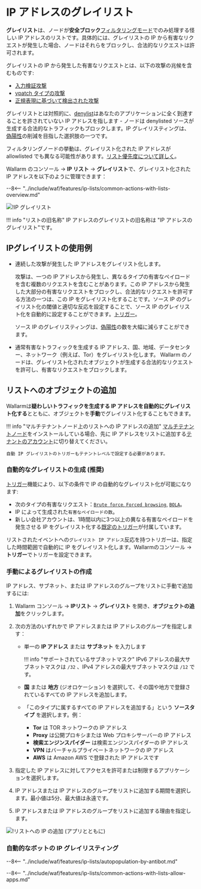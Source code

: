 [access-wallarm-api-docs]: ../../api/overview.md#your-own-client
[application-docs]:        ../settings/applications.md

# IP アドレスのグレイリスト

**グレイリスト**は、ノードが**安全ブロック**[フィルタリングモード](../../admin-en/configure-wallarm-mode.md)でのみ処理する怪しい IP アドレスのリストです。具体的には、グレイリストの IP から有害なリクエストが発生した場合、ノードはそれらをブロックし、合法的なリクエストは許可されます。

グレイリストの IP から発生した有害なリクエストとは、以下の攻撃の兆候を含むものです:

* [入力検証攻撃](../../about-wallarm/protecting-against-attacks.md#input-validation-attacks)
* [vpatch タイプの攻撃](../rules/vpatch-rule.md)
* [正規表現に基づいて検出された攻撃](../rules/regex-rule.md)

グレイリストとは対照的に、[denylist](../ip-lists/denylist.md)はあなたのアプリケーションに全く到達することを許されていない IP アドレスを指します - ノードは denylisted ソースが生成する合法的なトラフィックもブロックします。IP グレイリスティングは、[偽陽性](../../about-wallarm/protecting-against-attacks.md#false-positives)の削減を目指した選択肢の一つです。

フィルタリングノードの挙動は、グレイリスト化された IP アドレスが allowlisted でも異なる可能性があります。[リスト優先度について詳しく](overview.md#algorithm-of-ip-lists-processing)。

Wallarm のコンソール → **IP リスト** → **グレイリスト**で、グレイリスト化された IP アドレスを以下のように管理できます：

--8<-- "../include/waf/features/ip-lists/common-actions-with-lists-overview.md"

![!IP グレイリスト](../../images/user-guides/ip-lists/graylist.png)

!!! info "リストの旧名称"
    IP アドレスのグレイリストの旧名称は "IP アドレスのグレイリスト"です。

## IPグレイリストの使用例

* 連続した攻撃が発生した IP アドレスをグレイリスト化します。

    攻撃は、一つの IP アドレスから発生し、異なるタイプの有害なペイロードを含む複数のリクエストを含むことがあります。この IP アドレスから発生した大部分の有害なリクエストをブロックし、合法的なリクエストを許可する方法の一つは、この IP をグレイリスト化することです。ソース IP のグレイリスト化の閾値と適切な反応を設定することで、ソース IP のグレイリスト化を自動的に設定することができます。[トリガー](../triggers/trigger-examples.md#graylist-ip-if-4-or-more-malicious-payloads-are-detected-in-1-hour)。

    ソース IP のグレイリスティングは、[偽陽性](../../about-wallarm/protecting-against-attacks.md#false-positives)の数を大幅に減らすことができます。
* 通常有害なトラフィックを生成する IP アドレス、国、地域、データセンター、ネットワーク（例えば、Tor）をグレイリスト化します。 Wallarm のノードは、グレイリスト化されたオブジェクトが生成する合法的なリクエストを許可し、有害なリクエストをブロックします。

## リストへのオブジェクトの追加

Wallarmは**疑わしいトラフィックを生成する IP アドレスを自動的にグレイリスト化する**とともに、オブジェクトを**手動**でグレイリスト化することもできます。

!!! info "マルチテナントノード上のリストへの IP アドレスの追加"
    [マルチテナントノード](../../installation/multi-tenant/overview.md)をインストールしている場合、先に IP アドレスをリストに追加する[テナントのアカウント](../../installation/multi-tenant/configure-accounts.md#tenant-account-structure)に切り替えてください。

    自動 IP グレイリストのトリガーもテナントレベルで設定する必要があります。

### 自動的なグレイリストの生成 (推奨)

[トリガー](../../user-guides/triggers/triggers.md)機能により、以下の条件で IP の自動的なグレイリスト化が可能になります:

* 次のタイプの有害なリクエスト：[`Brute force`, `Forced browsing`](../../admin-en/configuration-guides/protecting-against-bruteforce.md), [`BOLA`](../../admin-en/configuration-guides/protecting-against-bola.md)。
* IP によって生成された`有害なペイロードの数`。
* 新しい会社アカウントは、1時間以内に3つ以上の異なる有害なペイロードを発生させる IP をグレイリスト化する[既定のトリガー](../../user-guides/triggers/triggers.md#pre-configured-triggers-default-triggers)が付属しています。

リストされたイベントへの`グレイリスト IP アドレス`反応を持つトリガーは、指定した時間範囲で自動的に IP をグレイリスト化します。Wallarmのコンソール → **トリガー**でトリガーを設定できます。

### 手動によるグレイリストの作成

IP アドレス、サブネット、または IP アドレスのグループをリストに手動で追加するには:

1. Wallarm コンソール → **IPリスト** → **グレイリスト** を開き、**オブジェクトの追加**をクリックします。
2. 次の方法のいずれかで IP アドレスまたは IP アドレスのグループを指定します：

   * 単一の **IP アドレス** または **サブネット** を入力します

        !!! info "サポートされているサブネットマスク"
            IPv6 アドレスの最大サブネットマスクは `/32` 、IPv4 アドレスの最大サブネットマスクは `/12` です。

    * **国** または **地方** (ジオロケーション) を選択して、その国や地方で登録されているすべての IP アドレスを追加します。
    * 「このタイプに属するすべての IP アドレスを追加する」という **ソースタイプ** を選択します。例：
      * **Tor** は TOR ネットワークの IP アドレス
      * **Proxy** は公開プロキシまたは Web プロキシサーバーの IP アドレス
      * **検索エンジンスパイダー** は検索エンジンスパイダーの IP アドレス
      * **VPN** はバーチャルプライベートネットワークの IP アドレス
      * **AWS** は Amazon AWS で登録された IP アドレスです
3. 指定した IP アドレスに対してアクセスを許可または制限するアプリケーションを選択します。
4. IP アドレスまたは IP アドレスのグループをリストに追加する期間を選択します。最小値は5分、最大値は永遠です。
5. IP アドレスまたは IP アドレスのグループをリストに追加する理由を指定します。

![!リストへの IP の追加 (アプリとともに)](../../images/user-guides/ip-lists/add-ip-to-list-app.png)

### 自動的なボットの IP グレイリスティング

--8<-- "../include/waf/features/ip-lists/autopopulation-by-antibot.md"

--8<-- "../include/waf/features/ip-lists/common-actions-with-lists-allow-apps.md"